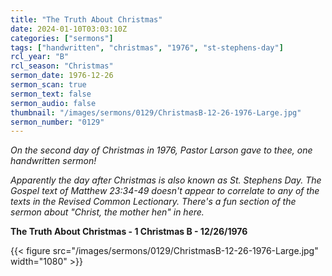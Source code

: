 ```yaml
---
title: "The Truth About Christmas"
date: 2024-01-10T03:03:10Z
categories: ["sermons"]
tags: ["handwritten", "christmas", "1976", "st-stephens-day"]
rcl_year: "B"
rcl_season: "Christmas"
sermon_date: 1976-12-26
sermon_scan: true
sermon_text: false
sermon_audio: false
thumbnail: "/images/sermons/0129/ChristmasB-12-26-1976-Large.jpg"
sermon_number: "0129"
---
```


_On the second day of Christmas in 1976, Pastor Larson gave to thee, one handwritten sermon!_

<!--more-->

_Apparently the day after Christmas is also known as St. Stephens Day. The Gospel text of Matthew 23:34-49 doesn't appear to correlate to any of the texts in the Revised Common Lectionary. There's a fun section of the sermon about "Christ, the mother hen" in here._

**The Truth About Christmas - 1 Christmas B - 12/26/1976**

{{< figure src="/images/sermons/0129/ChristmasB-12-26-1976-Large.jpg" width="1080" >}}
